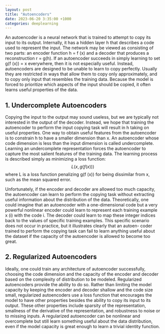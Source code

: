 ```yaml
---
layout: post
title: "Autoencoders"
date: 2023-06-20 3:35:00 +1000
categories: deeplearning 
---
```


An autoencoder is a neural network that is trained to attempt to copy its input
to its output. Internally, it has a hidden layer h that describes a code used to
represent the input. The network may be viewed as consisting of two parts: an
encoder function h = f (x) and a decoder that produces a reconstruction r = g(h). If an autoencoder succeeds in simply
learning to set g(f (x)) = x everywhere, then it is not especially useful. Instead, autoencoders are designed to be unable to learn to copy perfectly. Usually they are
restricted in ways that allow them to copy only approximately, and to copy only
input that resembles the training data. Because the model is forced to prioritize
which aspects of the input should be copied, it often learns useful properties of the
data.

## 1. Undercomplete Autoencoders


Copying the input to the output may sound useless, but we are typically not
interested in the output of the decoder. Instead, we hope that training the
autoencoder to perform the input copying task will result in h taking on useful
properties. One way to obtain useful features from the autoencoder is to constrain h to
have a smaller dimension than x. An autoencoder whose code dimension is less
than the input dimension is called undercomplete. Learning an undercomplete
representation forces the autoencoder to capture the most salient features of the
training data.
The learning process is described simply as minimizing a loss function:
$$L(x, g(f(x)))$$
where L is a loss function penalizing g(f (x)) for being dissimilar from x, such as
the mean squared error.

Unfortunately, if the encoder and decoder are allowed too much capacity, the autoencoder
can learn to perform the copying task without extracting useful information about
the distribution of the data. Theoretically, one could imagine that an autoencoder
with a one-dimensional code but a very powerful nonlinear encoder could learn to
represent each training example x
(i) with the code i. The decoder could learn to
map these integer indices back to the values of specific training examples. This
specific scenario does not occur in practice, but it illustrates clearly that an autoen- coder trained to perform the copying task can fail to learn anything useful about
the dataset if the capacity of the autoencoder is allowed to become too great.

## 2. Regularized Autoencoders

Ideally, one could train any architecture of autoencoder successfully, choosing
the code dimension and the capacity of the encoder and decoder based on the
complexity of distribution to be modeled. Regularized autoencoders provide the
ability to do so. Rather than limiting the model capacity by keeping the encoder
and decoder shallow and the code size small, regularized autoencoders use a loss
function that encourages the model to have other properties besides the ability
to copy its input to its output. These other properties include sparsity of the
representation, smallness of the derivative of the representation, and robustness
to noise or to missing inputs. A regularized autoencoder can be nonlinear and
overcomplete but still learn something useful about the data distribution, even if
the model capacity is great enough to learn a trivial identity function.

